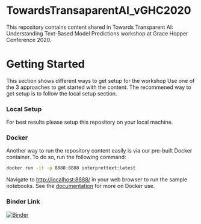 # TowardsTransaparentAI_vGHC2020
This repository contains content shared in Towards Transparent AI: Understanding Text-Based Model Predictions workshop at Grace Hopper Conference 2020.

# Getting Started
This section shows different ways to get setup for the workshop
Use one of the 3 approaches to get started with the content. The recommened way to get setup is to follow the local setup section.

### Local Setup
For best results please setup this repository on your local machine. 

### Docker
Another way to run the repository content easily is via our pre-built Docker container.  To
do so, run the following command:

```bash
docker run -it -p 8888:8888 interprettext:latest
```

Navigate to <http://localhost:8888/> in your web browser to run the sample
notebooks.  See the [documentation](docs/docker.md) for more on Docker use.

### Binder Link
[![Binder](https://mybinder.org/badge_logo.svg)](https://mybinder.org/v2/gh/janhavi13/TowardsTransaparentAI_vGHC2020/setup_instructions)
